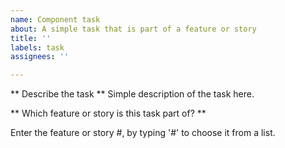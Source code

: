 ```yaml
---
name: Component task
about: A simple task that is part of a feature or story
title: ''
labels: task
assignees: ''

---
```


** Describe the task **
Simple description of the task here.

** Which feature or story is this task part of? **

Enter the feature or story #, by typing '#' to choose it from a list.
